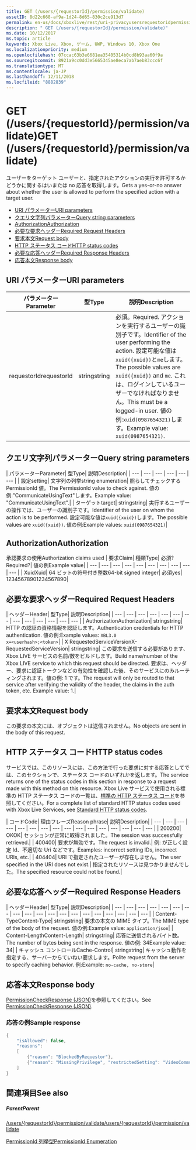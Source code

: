 ```yaml
---
title: GET (/users/{requestorId}/permission/validate)
assetID: 8d22c668-af9a-1d24-8d65-830c2ce913d7
permalink: en-us/docs/xboxlive/rest/uri-privacyusersrequestoridpermissionvalidateget.html
description: " GET (/users/{requestorId}/permission/validate)"
ms.date: 10/12/2017
ms.topic: article
keywords: Xbox Live, Xbox, ゲーム, UWP, Windows 10, Xbox One
ms.localizationpriority: medium
ms.openlocfilehash: 07ccac63b3e6681ea35405314b0cd8b93aa60f9a
ms.sourcegitcommit: 8921a9cc0dd3e5665345ae8eca7ab7aeb83ccc6f
ms.translationtype: MT
ms.contentlocale: ja-JP
ms.lasthandoff: 12/11/2018
ms.locfileid: "8882839"
---
```

# <a name="get-usersrequestoridpermissionvalidate"></a><span data-ttu-id="86b6a-104">GET (/users/{requestorId}/permission/validate)</span><span class="sxs-lookup"><span data-stu-id="86b6a-104">GET (/users/{requestorId}/permission/validate)</span></span>
<span data-ttu-id="86b6a-105">ユーザーをターゲット ユーザーと、指定されたアクションの実行を許可するかどうかに関するはいまたは no 応答を取得します。</span><span class="sxs-lookup"><span data-stu-id="86b6a-105">Gets a yes-or-no answer about whether the user is allowed to perform the specified action with a target user.</span></span>

  * [<span data-ttu-id="86b6a-106">URI パラメーター</span><span class="sxs-lookup"><span data-stu-id="86b6a-106">URI parameters</span></span>](#ID4EQ)
  * [<span data-ttu-id="86b6a-107">クエリ文字列パラメーター</span><span class="sxs-lookup"><span data-stu-id="86b6a-107">Query string parameters</span></span>](#ID4E2)
  * [<span data-ttu-id="86b6a-108">Authorization</span><span class="sxs-lookup"><span data-stu-id="86b6a-108">Authorization</span></span>](#ID4EDC)
  * [<span data-ttu-id="86b6a-109">必要な要求ヘッダー</span><span class="sxs-lookup"><span data-stu-id="86b6a-109">Required Request Headers</span></span>](#ID4EID)
  * [<span data-ttu-id="86b6a-110">要求本文</span><span class="sxs-lookup"><span data-stu-id="86b6a-110">Request body</span></span>](#ID4ETE)
  * [<span data-ttu-id="86b6a-111">HTTP ステータス コード</span><span class="sxs-lookup"><span data-stu-id="86b6a-111">HTTP status codes</span></span>](#ID4E5E)
  * [<span data-ttu-id="86b6a-112">必要な応答ヘッダー</span><span class="sxs-lookup"><span data-stu-id="86b6a-112">Required Response Headers</span></span>](#ID4ETG)
  * [<span data-ttu-id="86b6a-113">応答本文</span><span class="sxs-lookup"><span data-stu-id="86b6a-113">Response body</span></span>](#ID4EKAAC)

<a id="ID4EQ"></a>


## <a name="uri-parameters"></a><span data-ttu-id="86b6a-114">URI パラメーター</span><span class="sxs-lookup"><span data-stu-id="86b6a-114">URI parameters</span></span>

| <span data-ttu-id="86b6a-115">パラメーター</span><span class="sxs-lookup"><span data-stu-id="86b6a-115">Parameter</span></span>| <span data-ttu-id="86b6a-116">型</span><span class="sxs-lookup"><span data-stu-id="86b6a-116">Type</span></span>| <span data-ttu-id="86b6a-117">説明</span><span class="sxs-lookup"><span data-stu-id="86b6a-117">Description</span></span>|
| --- | --- | --- |
| <span data-ttu-id="86b6a-118">requestorId</span><span class="sxs-lookup"><span data-stu-id="86b6a-118">requestorId</span></span>| <span data-ttu-id="86b6a-119">string</span><span class="sxs-lookup"><span data-stu-id="86b6a-119">string</span></span>| <span data-ttu-id="86b6a-120">必須。</span><span class="sxs-lookup"><span data-stu-id="86b6a-120">Required.</span></span> <span data-ttu-id="86b6a-121">アクションを実行するユーザーの識別子です。</span><span class="sxs-lookup"><span data-stu-id="86b6a-121">Identifier of the user performing the action.</span></span> <span data-ttu-id="86b6a-122">設定可能な値は<code>xuid({xuid})</code>と<code>me</code>します。</span><span class="sxs-lookup"><span data-stu-id="86b6a-122">The possible values are <code>xuid({xuid})</code> and <code>me</code>.</span></span> <span data-ttu-id="86b6a-123">これは、ログインしているユーザーでなければなりません。</span><span class="sxs-lookup"><span data-stu-id="86b6a-123">This must be a logged-in user.</span></span> <span data-ttu-id="86b6a-124">値の例:<code>xuid(0987654321)</code>します。</span><span class="sxs-lookup"><span data-stu-id="86b6a-124">Example value: <code>xuid(0987654321)</code>.</span></span>|

<a id="ID4E2"></a>


## <a name="query-string-parameters"></a><span data-ttu-id="86b6a-125">クエリ文字列パラメーター</span><span class="sxs-lookup"><span data-stu-id="86b6a-125">Query string parameters</span></span>

| <span data-ttu-id="86b6a-126">パラメーター</span><span class="sxs-lookup"><span data-stu-id="86b6a-126">Parameter</span></span>| <span data-ttu-id="86b6a-127">型</span><span class="sxs-lookup"><span data-stu-id="86b6a-127">Type</span></span>| <span data-ttu-id="86b6a-128">説明</span><span class="sxs-lookup"><span data-stu-id="86b6a-128">Description</span></span>|
| --- | --- | --- | --- | --- | --- |
| <span data-ttu-id="86b6a-129">設定</span><span class="sxs-lookup"><span data-stu-id="86b6a-129">setting</span></span>| <span data-ttu-id="86b6a-130">文字列の列挙</span><span class="sxs-lookup"><span data-stu-id="86b6a-130">string enumeration</span></span>| <span data-ttu-id="86b6a-131">照らしてチェックする PermissionId 値。</span><span class="sxs-lookup"><span data-stu-id="86b6a-131">The PermissionId value to check against.</span></span> <span data-ttu-id="86b6a-132">値の例:"CommunicateUsingText"します。</span><span class="sxs-lookup"><span data-stu-id="86b6a-132">Example value: "CommunicateUsingText".</span></span>|
| <span data-ttu-id="86b6a-133">ターゲット</span><span class="sxs-lookup"><span data-stu-id="86b6a-133">target</span></span>| <span data-ttu-id="86b6a-134">string</span><span class="sxs-lookup"><span data-stu-id="86b6a-134">string</span></span>| <span data-ttu-id="86b6a-135">実行するユーザーの操作では、ユーザーの識別子です。</span><span class="sxs-lookup"><span data-stu-id="86b6a-135">Identifier of the user on whom the action is to be performed.</span></span> <span data-ttu-id="86b6a-136">設定可能な値は<code>xuid({xuid})</code>します。</span><span class="sxs-lookup"><span data-stu-id="86b6a-136">The possible values are <code>xuid({xuid})</code>.</span></span> <span data-ttu-id="86b6a-137">値の例:</span><span class="sxs-lookup"><span data-stu-id="86b6a-137">Example values:</span></span> <code>xuid(0987654321)</code>|

<a id="ID4EDC"></a>


## <a name="authorization"></a><span data-ttu-id="86b6a-138">Authorization</span><span class="sxs-lookup"><span data-stu-id="86b6a-138">Authorization</span></span>

<span data-ttu-id="86b6a-139">承認要求の使用</span><span class="sxs-lookup"><span data-stu-id="86b6a-139">Authorization claims used</span></span> | <span data-ttu-id="86b6a-140">要求</span><span class="sxs-lookup"><span data-stu-id="86b6a-140">Claim</span></span>| <span data-ttu-id="86b6a-141">種類</span><span class="sxs-lookup"><span data-stu-id="86b6a-141">Type</span></span>| <span data-ttu-id="86b6a-142">必須?</span><span class="sxs-lookup"><span data-stu-id="86b6a-142">Required?</span></span>| <span data-ttu-id="86b6a-143">値の例</span><span class="sxs-lookup"><span data-stu-id="86b6a-143">Example value</span></span>|
| --- | --- | --- | --- | --- | --- | --- | --- | --- | --- |
| <span data-ttu-id="86b6a-144">Xuid</span><span class="sxs-lookup"><span data-stu-id="86b6a-144">Xuid</span></span>| <span data-ttu-id="86b6a-145">64 ビットの符号付き整数</span><span class="sxs-lookup"><span data-stu-id="86b6a-145">64-bit signed integer</span></span>| <span data-ttu-id="86b6a-146">必須</span><span class="sxs-lookup"><span data-stu-id="86b6a-146">yes</span></span>| <span data-ttu-id="86b6a-147">1234567890</span><span class="sxs-lookup"><span data-stu-id="86b6a-147">1234567890</span></span>|

<a id="ID4EID"></a>


## <a name="required-request-headers"></a><span data-ttu-id="86b6a-148">必要な要求ヘッダー</span><span class="sxs-lookup"><span data-stu-id="86b6a-148">Required Request Headers</span></span>

| <span data-ttu-id="86b6a-149">ヘッダー</span><span class="sxs-lookup"><span data-stu-id="86b6a-149">Header</span></span>| <span data-ttu-id="86b6a-150">型</span><span class="sxs-lookup"><span data-stu-id="86b6a-150">Type</span></span>| <span data-ttu-id="86b6a-151">説明</span><span class="sxs-lookup"><span data-stu-id="86b6a-151">Description</span></span>|
| --- | --- | --- | --- | --- | --- | --- | --- | --- | --- | --- | --- | --- |
| <span data-ttu-id="86b6a-152">Authorization</span><span class="sxs-lookup"><span data-stu-id="86b6a-152">Authorization</span></span>| <span data-ttu-id="86b6a-153">string</span><span class="sxs-lookup"><span data-stu-id="86b6a-153">string</span></span>| <span data-ttu-id="86b6a-154">HTTP の認証の資格情報を認証します。</span><span class="sxs-lookup"><span data-stu-id="86b6a-154">Authentication credentials for HTTP authentication.</span></span> <span data-ttu-id="86b6a-155">値の例:</span><span class="sxs-lookup"><span data-stu-id="86b6a-155">Example values:</span></span> <code>XBL3.0 x=&lt;userhash>;&lt;token></code>|
| <span data-ttu-id="86b6a-156">X RequestedServiceVersion</span><span class="sxs-lookup"><span data-stu-id="86b6a-156">X-RequestedServiceVersion</span></span>| <span data-ttu-id="86b6a-157">string</span><span class="sxs-lookup"><span data-stu-id="86b6a-157">string</span></span>| <span data-ttu-id="86b6a-158">この要求を送信する必要があります、Xbox LIVE サービスの名前/数をビルドします。</span><span class="sxs-lookup"><span data-stu-id="86b6a-158">Build name/number of the Xbox LIVE service to which this request should be directed.</span></span> <span data-ttu-id="86b6a-159">要求は、ヘッダー、要求に認証トークンなどの有効性を確認した後、そのサービスにのみルーティングされます。値の例: 1 です。</span><span class="sxs-lookup"><span data-stu-id="86b6a-159">The request will only be routed to that service after verifying the validity of the header, the claims in the auth token, etc. Example value: 1.</span></span>|

<a id="ID4ETE"></a>


## <a name="request-body"></a><span data-ttu-id="86b6a-160">要求本文</span><span class="sxs-lookup"><span data-stu-id="86b6a-160">Request body</span></span>

<span data-ttu-id="86b6a-161">この要求の本文には、オブジェクトは送信されません。</span><span class="sxs-lookup"><span data-stu-id="86b6a-161">No objects are sent in the body of this request.</span></span>

<a id="ID4E5E"></a>


## <a name="http-status-codes"></a><span data-ttu-id="86b6a-162">HTTP ステータス コード</span><span class="sxs-lookup"><span data-stu-id="86b6a-162">HTTP status codes</span></span>

<span data-ttu-id="86b6a-163">サービスでは、このリソースには、この方法で行った要求に対する応答としてでは、このセクションで、ステータス コードのいずれかを返します。</span><span class="sxs-lookup"><span data-stu-id="86b6a-163">The service returns one of the status codes in this section in response to a request made with this method on this resource.</span></span> <span data-ttu-id="86b6a-164">Xbox Live サービスで使用される標準の HTTP ステータス コードの一覧は、[標準の HTTP ステータス コード](../../additional/httpstatuscodes.md)を参照してください。</span><span class="sxs-lookup"><span data-stu-id="86b6a-164">For a complete list of standard HTTP status codes used with Xbox Live Services, see [Standard HTTP status codes](../../additional/httpstatuscodes.md).</span></span>

| <span data-ttu-id="86b6a-165">コード</span><span class="sxs-lookup"><span data-stu-id="86b6a-165">Code</span></span>| <span data-ttu-id="86b6a-166">理由フレーズ</span><span class="sxs-lookup"><span data-stu-id="86b6a-166">Reason phrase</span></span>| <span data-ttu-id="86b6a-167">説明</span><span class="sxs-lookup"><span data-stu-id="86b6a-167">Description</span></span>|
| --- | --- | --- | --- | --- | --- | --- | --- | --- | --- | --- | --- | --- | --- | --- | --- |
| <span data-ttu-id="86b6a-168">200</span><span class="sxs-lookup"><span data-stu-id="86b6a-168">200</span></span>| <span data-ttu-id="86b6a-169">OK</span><span class="sxs-lookup"><span data-stu-id="86b6a-169">OK</span></span>| <span data-ttu-id="86b6a-170">セッションが正常に取得されました。</span><span class="sxs-lookup"><span data-stu-id="86b6a-170">The session was successfully retrieved.</span></span>|
| <span data-ttu-id="86b6a-171">400</span><span class="sxs-lookup"><span data-stu-id="86b6a-171">400</span></span>| <span data-ttu-id="86b6a-172">要求が無効です。</span><span class="sxs-lookup"><span data-stu-id="86b6a-172">The request is invalid.</span></span>| <span data-ttu-id="86b6a-173">例: が正しく設定 Id、不適切な Uri などです。</span><span class="sxs-lookup"><span data-stu-id="86b6a-173">Examples: incorrect setting IDs, incorrect URIs, etc.</span></span>|
| <span data-ttu-id="86b6a-174">404</span><span class="sxs-lookup"><span data-stu-id="86b6a-174">404</span></span>| <span data-ttu-id="86b6a-175">URI で指定されたユーザーが存在しません。</span><span class="sxs-lookup"><span data-stu-id="86b6a-175">The user specified in the URI does not exist.</span></span>| <span data-ttu-id="86b6a-176">指定されたリソースは見つかりませんでした。</span><span class="sxs-lookup"><span data-stu-id="86b6a-176">The specified resource could not be found.</span></span>|

<a id="ID4ETG"></a>


## <a name="required-response-headers"></a><span data-ttu-id="86b6a-177">必要な応答ヘッダー</span><span class="sxs-lookup"><span data-stu-id="86b6a-177">Required Response Headers</span></span>

| <span data-ttu-id="86b6a-178">ヘッダー</span><span class="sxs-lookup"><span data-stu-id="86b6a-178">Header</span></span>| <span data-ttu-id="86b6a-179">型</span><span class="sxs-lookup"><span data-stu-id="86b6a-179">Type</span></span>| <span data-ttu-id="86b6a-180">説明</span><span class="sxs-lookup"><span data-stu-id="86b6a-180">Description</span></span>|
| --- | --- | --- | --- | --- | --- | --- | --- | --- | --- | --- | --- | --- | --- | --- | --- | --- | --- | --- |
| <span data-ttu-id="86b6a-181">Content-Type</span><span class="sxs-lookup"><span data-stu-id="86b6a-181">Content-Type</span></span>| <span data-ttu-id="86b6a-182">string</span><span class="sxs-lookup"><span data-stu-id="86b6a-182">string</span></span>| <span data-ttu-id="86b6a-183">要求の本文の MIME タイプ。</span><span class="sxs-lookup"><span data-stu-id="86b6a-183">The MIME type of the body of the request.</span></span> <span data-ttu-id="86b6a-184">値の例:</span><span class="sxs-lookup"><span data-stu-id="86b6a-184">Example value:</span></span> <code>application/json</code>|
| <span data-ttu-id="86b6a-185">Content-Length</span><span class="sxs-lookup"><span data-stu-id="86b6a-185">Content-Length</span></span>| <span data-ttu-id="86b6a-186">string</span><span class="sxs-lookup"><span data-stu-id="86b6a-186">string</span></span>| <span data-ttu-id="86b6a-187">応答に送信されるバイト数。</span><span class="sxs-lookup"><span data-stu-id="86b6a-187">The number of bytes being sent in the response.</span></span> <span data-ttu-id="86b6a-188">値の例: 34</span><span class="sxs-lookup"><span data-stu-id="86b6a-188">Example value: 34</span></span>|
| <span data-ttu-id="86b6a-189">キャッシュ コントロール</span><span class="sxs-lookup"><span data-stu-id="86b6a-189">Cache-Control</span></span>| <span data-ttu-id="86b6a-190">string</span><span class="sxs-lookup"><span data-stu-id="86b6a-190">string</span></span>| <span data-ttu-id="86b6a-191">キャッシュ動作を指定する、サーバーからていねい要求します。</span><span class="sxs-lookup"><span data-stu-id="86b6a-191">Polite request from the server to specify caching behavior.</span></span> <span data-ttu-id="86b6a-192">例:</span><span class="sxs-lookup"><span data-stu-id="86b6a-192">Example:</span></span> <code>no-cache, no-store</code>|

<a id="ID4EKAAC"></a>


## <a name="response-body"></a><span data-ttu-id="86b6a-193">応答本文</span><span class="sxs-lookup"><span data-stu-id="86b6a-193">Response body</span></span>

<span data-ttu-id="86b6a-194">[PermissionCheckResponse (JSON)](../../json/json-permissioncheckresponse.md)を参照してください。</span><span class="sxs-lookup"><span data-stu-id="86b6a-194">See [PermissionCheckResponse (JSON)](../../json/json-permissioncheckresponse.md).</span></span>

<a id="ID4EWAAC"></a>


### <a name="sample-response"></a><span data-ttu-id="86b6a-195">応答の例</span><span class="sxs-lookup"><span data-stu-id="86b6a-195">Sample response</span></span>


```cpp
{
    "isAllowed": false,
    "reasons":
    [
        {"reason": "BlockedByRequestor"},
        {"reason": "MissingPrivilege", "restrictedSetting": "VideoCommunications"}
    ]
}

```


<a id="ID4EABAC"></a>


## <a name="see-also"></a><span data-ttu-id="86b6a-196">関連項目</span><span class="sxs-lookup"><span data-stu-id="86b6a-196">See also</span></span>

<a id="ID4ECBAC"></a>


##### <a name="parent"></a><span data-ttu-id="86b6a-197">Parent</span><span class="sxs-lookup"><span data-stu-id="86b6a-197">Parent</span></span>

[<span data-ttu-id="86b6a-198">/users/{requestorId}/permission/validate</span><span class="sxs-lookup"><span data-stu-id="86b6a-198">/users/{requestorId}/permission/validate</span></span>](uri-privacyusersrequestoridpermissionvalidate.md)

 [<span data-ttu-id="86b6a-199">PermissionId 列挙型</span><span class="sxs-lookup"><span data-stu-id="86b6a-199">PermissionId Enumeration</span></span>](../../enums/privacy-enum-permissionid.md)
